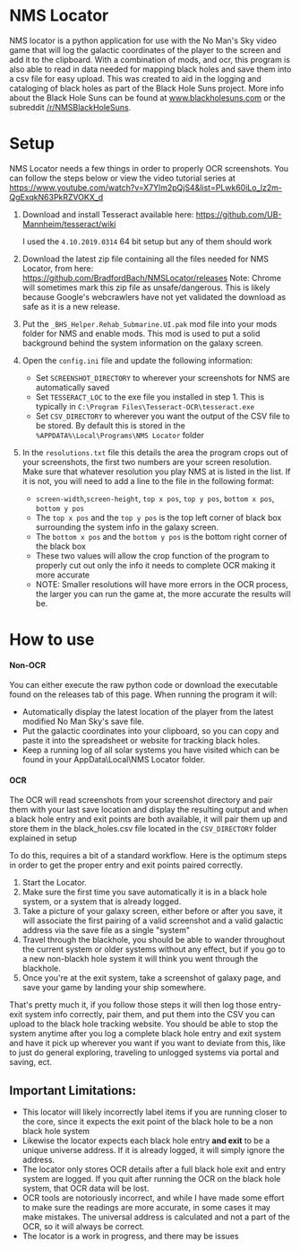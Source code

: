 # NMS Locator

NMS locator is a python application for use with the No Man's Sky video game that will log the galactic coordinates of the player to the screen and add it to the clipboard.  With a combination of mods, and ocr, this program is also able to read in data needed for mapping black holes and save them into a csv file for easy upload.
This was created to aid in the logging and cataloging of black holes as part of the Black Hole Suns project.  More info about the Black Hole Suns can be found at www.blackholesuns.com or the subreddit [/r/NMSBlackHoleSuns](www.reddit.com/r/NMSBlackHoleSuns/).

# Setup

NMS Locator needs a few things in order to properly OCR screenshots.  You can follow the steps below or view the video tutorial series at https://www.youtube.com/watch?v=X7Ylm2pQjS4&list=PLwk60iLo_lz2m-QgExqkN63PkRZVOKX_d

1. Download and install Tesseract available here:
https://github.com/UB-Mannheim/tesseract/wiki

    I used the `4.10.2019.0314` 64 bit setup but any of them should work
    
2. Download the latest zip file containing all the files needed for NMS Locator, from here: https://github.com/BradfordBach/NMSLocator/releases
    Note: Chrome will sometimes mark this zip file as unsafe/dangerous.  This is likely because Google's webcrawlers have not yet validated the download as safe as it is a new release.
3. Put the `_BHS_Helper.Rehab_Submarine.UI.pak` mod file into your mods folder for NMS and enable mods.  This mod is used to put a solid background behind the system information on the galaxy screen.
4. Open the `config.ini` file and update the following information:
    - Set `SCREENSHOT_DIRECTORY` to wherever your screenshots for NMS are automatically saved
    - Set `TESSERACT_LOC` to the exe file you installed in step 1.  This is typically in `C:\Program Files\Tesseract-OCR\tesseract.exe`
    - Set `CSV_DIRECTORY` to wherever you want the output of the CSV file to be stored.  By default this is stored in the `%APPDATA%\Local\Programs\NMS Locator` folder
5. In the `resolutions.txt` file this details the area the program crops out of your screenshots, the first two numbers are your screen resolution.  Make sure that whatever resolution you play NMS at is listed in the list.  If it is not, you will need to add a line to the file in the following format:
    - `screen-width`,`screen-height`, `top x pos`, `top y pos`, `bottom x pos`, `bottom y pos`
    - The `top x pos` and the `top y pos` is the top left corner of black box surrounding the system info in the galaxy screen.
    - The `bottom x pos` and the `bottom y pos` is the bottom right corner of the black box
    - These two values will allow the crop function of the program to properly cut out only the info it needs to complete OCR making it more accurate
    - NOTE: Smaller resolutions will have more errors in the OCR process, the larger you can run the game at, the more accurate the results will be.

# How to use
#### Non-OCR
You can either execute the raw python code or download the executable found on the releases tab of this page.
When running the program it will:
  - Automatically display the latest location of the player from the latest modified No Man Sky's save file.
  - Put the galactic coordinates into your clipboard, so you can copy and paste it into the spreadsheet or website for tracking black holes.
  - Keep a running log of all solar systems you have visited which can be found in your AppData\Local\NMS Locator folder.

#### OCR
The OCR will read screenshots from your screenshot directory and pair them with your last save location and display the resulting output and when a black hole entry and exit points are both available, it will pair them up and store them in the black_holes.csv file located in the `CSV_DIRECTORY` folder explained in setup

To do this, requires a bit of a standard workflow.  Here is the optimum steps in order to get the proper entry and exit points paired correctly.
1.  Start the Locator.
2. Make sure the first time you save automatically it is in a black hole system, or a system that is already logged.
3. Take a picture of your galaxy screen, either before or after you save, it will associate the first pairing of a valid screenshot and a valid galactic address via the save file as a single "system"
4. Travel through the blackhole, you should be able to wander throughout the current system or older systems without any effect, but if you go to a new non-blackh hole system it will think you went through the blackhole.
5. Once you're at the exit system, take a screenshot of galaxy page, and save your game by landing your ship somewhere.

That's pretty much it, if you follow those steps it will then log those entry-exit system info correctly, pair them, and put them into the CSV you can upload to the black hole tracking website.
You should be able to stop the system anytime after you log a complete black hole entry and exit system and have it pick up wherever you want if you want to deviate from this, like to just do general exploring, traveling to unlogged systems via portal and saving, ect.

## Important Limitations:
- This locator will likely incorrectly label items if you are running closer to the core, since it expects the exit point of the black hole to be a non black hole system
- Likewise the locator expects each black hole entry **and exit** to be a unique universe address.  If it is already logged, it will simply ignore the address.
- The locator only stores OCR details after a full black hole exit and entry system are logged.  If you quit after running the OCR on the black hole system, that OCR data will be lost.
- OCR tools are notoriously incorrect, and while I have made some effort to make sure the readings are more accurate, in some cases it may make mistakes.  The universal address is calculated and not a part of the OCR, so it will always be correct.
- The locator is a work in progress, and there may be issues

